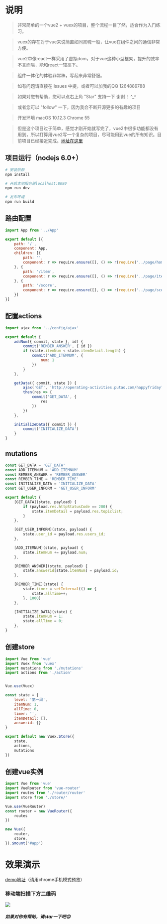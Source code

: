# 说明

>  非常简单的一个vue2 + vuex的项目，整个流程一目了然，适合作为入门练习。

>  vuex的存在对于vue来说简直如同灵魂一般，让vue在组件之间的通信非常方便。

>  vue2中像react一样采用了虚拟dom，对于vue这种小型框架，提升的效率不言而喻，能和react一较高下。

>  组件一体化的体验非常棒，写起来非常舒服。

>  如有问题请直接在 Issues 中提，或者可以加我的QQ 1264889788

>  如果对您有帮助，您可以点右上角 "Star" 支持一下 谢谢！ ^_^

>  或者您可以 "follow" 一下，因为我会不断开源更多的有趣的项目

>  开发环境 macOS 10.12.3  Chrome 55

>  但是这个项目过于简单，感觉才刚开始就写完了，vue2中很多功能都没有用到，所以打算用vue2写一个复杂的项目，尽可能用到vue的所有知识。目前项目已经接近完成。[地址在这里](https://github.com/bailicangdu/vue2-elm)


## 项目运行（nodejs 6.0+）
``` bash
# 安装依赖
npm install

# 开启本地服务器localhost:8080
npm run dev

# 发布环境
npm run build
```



## 路由配置
```js
import App from '../App'

export default [{
    path: '/',
    component: App,
    children: [{
        path: '',
        component: r => require.ensure([], () => r(require('../page/home')), 'home')
    }, {
        path: '/item',
        component: r => require.ensure([], () => r(require('../page/item')), 'item')
    }, {
        path: '/score',
        component: r => require.ensure([], () => r(require('../page/score')), 'score')
    }]
}]

```



## 配置actions
```js
import ajax from '../config/ajax'

export default {
	addNum({ commit, state }, id) {
		commit('REMBER_ANSWER', { id })
		if (state.itemNum < state.itemDetail.length) {
			commit('ADD_ITEMNUM', {
				num: 1
			})
		}
	},

	getData({ commit, state }) {
		ajax('GET', 'http://operating-activities.putao.com/happyfriday?active_topic_id=4').
		then(res => {
			commit('GET_DATA', {
				res
			})
		})
	},

	initializeData({ commit }) {
		commit('INITIALIZE_DATA')
	}
}

```


## mutations
```js
const GET_DATA = 'GET_DATA'
const ADD_ITEMNUM = 'ADD_ITEMNUM'
const REMBER_ANSWER = 'REMBER_ANSWER'
const REMBER_TIME = 'REMBER_TIME'
const INITIALIZE_DATA = 'INITIALIZE_DATA'
const GET_USER_INFORM = 'GET_USER_INFORM'

export default {
	[GET_DATA](state, payload) {
		if (payload.res.httpStatusCode == 200) {
			state.itemDetail = payload.res.topiclist;
		}
	},

	[GET_USER_INFORM](state, payload) {
		state.user_id = payload.res.users_id;
	},

	[ADD_ITEMNUM](state, payload) {
		state.itemNum += payload.num;
	},

	[REMBER_ANSWER](state, payload) {
		state.answerid[state.itemNum] = payload.id;
	},

	[REMBER_TIME](state) {
		state.timer = setInterval(() => {
			state.allTime++;
		}, 1000)
	},

	[INITIALIZE_DATA](state) {
		state.itemNum = 1;
		state.allTime = 0;
	},
}
```

## 创建store
```js
import Vue from 'vue'
import Vuex from 'vuex'
import mutations from './mutations'
import actions from './action'


Vue.use(Vuex)

const state = {
	level: '第一周',
	itemNum: 1,
	allTime: 0,
	timer: '',
	itemDetail: [],
	answerid: {}
}

export default new Vuex.Store({
	state,
	actions,
	mutations
})
```


## 创建vue实例
```js
import Vue from 'vue'
import VueRouter from 'vue-router'
import routes from './router/router'
import store from './store/'

Vue.use(VueRouter)
const router = new VueRouter({
	routes
})

new Vue({
	router,
	store,
}).$mount('#app')
```


# 效果演示


[demo地址](http://test.fe.ptdev.cn/happyfri/)（请用chrome手机模式预览）
   
### 移动端扫描下方二维码

![](https://github.com/bailicangdu/vue2-happyfri/blob/master/src/images/ewm.png)



##### 如果对你有帮助，请star一下吧😊
